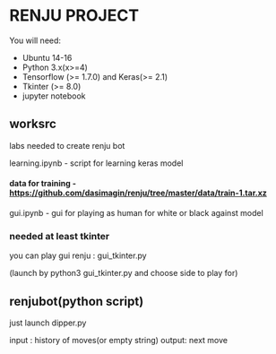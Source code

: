 # RENJU PROJECT

You will need:

- Ubuntu 14-16
- Python 3.x(x>=4)
- Tensorflow (>= 1.7.0) and Keras(>= 2.1)
- Tkinter (>= 8.0)
- jupyter notebook



## worksrc

labs needed to create renju bot

learning.ipynb - script for learning keras model

#### data for training - https://github.com/dasimagin/renju/tree/master/data/train-1.tar.xz

gui.ipynb - gui for playing as human for white or black against model

### needed at least tkinter
you can play gui renju : gui_tkinter.py

(launch by python3 gui_tkinter.py and choose side to play for)

## renjubot(python script)

just launch dipper.py


input : history of moves(or empty string)
output: next move
